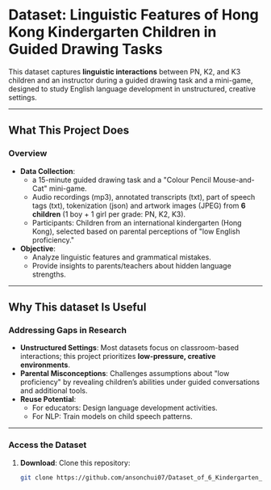 # Dataset: Linguistic Features of Hong Kong Kindergarten Children in Guided Drawing Tasks

This dataset captures **linguistic interactions** between PN, K2, and K3 children and an instructor during a guided drawing task and a mini-game, designed to study English language development in unstructured, creative settings. 

---

##  What This Project Does

### Overview
- **Data Collection**: 
  - a 15-minute guided drawing task and a "Colour Pencil Mouse-and-Cat" mini-game.
  - Audio recordings (mp3), annotated transcripts (txt), part of speech tags (txt), tokenization (json) and artwork images (JPEG) from **6 children** (1 boy + 1 girl per grade: PN, K2, K3).
  - Participants: Children from an international kindergarten (Hong Kong), selected based on parental perceptions of "low English proficiency."
- **Objective**: 
  - Analyze linguistic features and grammatical mistakes.
  - Provide insights to parents/teachers about hidden language strengths.

---

## Why This dataset Is Useful

### Addressing Gaps in Research
- **Unstructured Settings**: Most datasets focus on classroom-based interactions; this project prioritizes **low-pressure, creative environments**.
- **Parental Misconceptions**: Challenges assumptions about "low proficiency" by revealing children’s abilities under guided conversations and additional tools.
- **Reuse Potential**: 
  - For educators: Design language development activities.
  - For NLP: Train models on child speech patterns.

---

### Access the Dataset
1. **Download**: Clone this repository:
   ```bash
   git clone https://github.com/ansonchui07/Dataset_of_6_Kindergarten_Students.git
